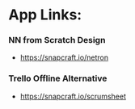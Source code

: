 # App Links:

### NN from Scratch Design
- https://snapcraft.io/netron

### Trello Offline Alternative 
- https://snapcraft.io/scrumsheet
